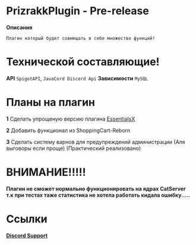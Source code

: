 # PrizrakkPlugin - Pre-release


**Описания**
```
Плагин который будет совмещать в себе множество функций!
```


# Технической составляющие!
**API** ```SpigotAPI```, ```JavaCord Discord Api```
**Зависимости** ```MySQL```

# Планы на плагин
**1** Сделать упрощеную версию плагина [EssentialsX](https://www.spigotmc.org/resources/essentialsx.9089/)

**2** Добавить функционал из ShoppingCart-Reborn

**3** Сделать систему варнов для предупреждений администрации (Аля выговоры если проще) (Практический реализовано)


# ВНИМАНИЕ!!!!!
**Плагин не сможет нормально функционировать на ядрах CatServer т.к при тестах таже статистика не хотела работать кидала ошибку.....**
# Ссылки

[**Discord Support**](https://discord.gg/U6H9Zw7Fhg)
